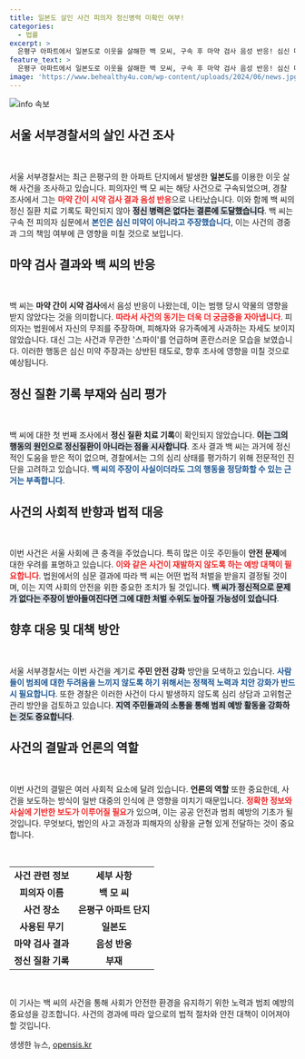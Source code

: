 ```yaml
---
title: 일본도 살인 사건 피의자 정신병력 미확인 여부!
categories:
  - 법률
excerpt: >
  은평구 아파트에서 일본도로 이웃을 살해한 백 모씨, 구속 후 마약 검사 음성 반응! 심신 미약 주장 불구 피해자·유가족에게 미안함 없어, ‘스파이’ 언급… 과연 그의 진짜 심리는? 클릭해 확인하세요!
feature_text: >
  은평구 아파트에서 일본도로 이웃을 살해한 백 모씨, 구속 후 마약 검사 음성 반응! 심신 미약 주장 불구 피해자·유가족에게 미안함 없어, ‘스파이’ 언급… 과연 그의 진짜 심리는? 클릭해 확인하세요!
image: 'https://www.behealthy4u.com/wp-content/uploads/2024/06/news.jpg'
---
```


<p><img src="https://www.behealthy4u.com/wp-content/uploads/2024/06/news.jpg" alt="info 속보" /></p>

<h2 data-ke-size="size26">서울 서부경찰서의 살인 사건 조사</h2>

<p data-ke-size="size16">&nbsp;</p>

<p>서울 서부경찰서는 최근 은평구의 한 아파트 단지에서 발생한 <b>일본도</b>를 이용한 이웃 살해 사건을 조사하고 있습니다. 피의자인 백 모 씨는 해당 사건으로 구속되었으며, 경찰 조사에서 그는 <b><span style="color: #ee2323;">마약 간이 시약 검사 결과 음성 반응</span></b>으로 나타났습니다. 이와 함께 백 씨의 정신 질환 치료 기록도 확인되지 않아 <b><span style="background-color: #21538527;">정신 병력은 없다는 결론에 도달했습니다</span></b>. 백 씨는 구속 전 피의자 심문에서 <b><span style="color: #1a5490;">본인은 심신 미약이 아니라고 주장했습니다</span></b>, 이는 사건의 경중과 그의 책임 여부에 큰 영향을 미칠 것으로 보입니다.</p>

<h2 data-ke-size="size26">마약 검사 결과와 백 씨의 반응</h2>

<p data-ke-size="size16">&nbsp;</p>

<p>백 씨는 <b>마약 간이 시약 검사</b>에서 음성 반응이 나왔는데, 이는 범행 당시 약물의 영향을 받지 않았다는 것을 의미합니다. <b><span style="color: #ee2323;">따라서 사건의 동기는 더욱 더 궁금증을 자아냅니다</span></b>. 피의자는 법원에서 자신의 무죄를 주장하며, 피해자와 유가족에게 사과하는 자세도 보이지 않았습니다. 대신 그는 사건과 무관한 '스파이'를 언급하며 혼란스러운 모습을 보였습니다. 이러한 행동은 심신 미약 주장과는 상반된 태도로, 향후 조사에 영향을 미칠 것으로 예상됩니다.</p>

<h2 data-ke-size="size26">정신 질환 기록 부재와 심리 평가</h2>

<p data-ke-size="size16">&nbsp;</p>

<p>백 씨에 대한 첫 번째 조사에서 <b>정신 질환 치료 기록</b>이 확인되지 않았습니다. <b><span style="background-color: #21538527;">이는 그의 행동의 원인으로 정신질환이 아니라는 점을 시사합니다</span></b>. 조사 결과 백 씨는 과거에 정신적인 도움을 받은 적이 없으며, 경찰에서는 그의 심리 상태를 평가하기 위해 전문적인 진단을 고려하고 있습니다. <b><span style="color: #1a5490;">백 씨의 주장이 사실이더라도 그의 행동을 정당화할 수 있는 근거는 부족합니다</span></b>.</p>

<h2 data-ke-size="size26">사건의 사회적 반향과 법적 대응</h2>

<p data-ke-size="size16">&nbsp;</p>

<p>이번 사건은 서울 사회에 큰 충격을 주었습니다. 특히 많은 이웃 주민들이 <b>안전 문제</b>에 대한 우려를 표명하고 있습니다. <b><span style="color: #ee2323;">이와 같은 사건이 재발하지 않도록 하는 예방 대책이 필요합니다</span></b>. 법원에서의 심문 결과에 따라 백 씨는 어떤 법적 처벌을 받을지 결정될 것이며, 이는 지역 사회의 안전을 위한 중요한 조치가 될 것입니다. <b><span style="background-color: #21538527;">백 씨가 정신적으로 문제가 없다는 주장이 받아들여진다면 그에 대한 처벌 수위도 높아질 가능성이 있습니다</span></b>.</p>

<h2 data-ke-size="size26">향후 대응 및 대책 방안</h2>

<p data-ke-size="size16">&nbsp;</p>

<p>서울 서부경찰서는 이번 사건을 계기로 <b>주민 안전 강화</b> 방안을 모색하고 있습니다. <b><span style="color: #1a5490;">사람들이 범죄에 대한 두려움을 느끼지 않도록 하기 위해서는 정책적 노력과 치안 강화가 반드시 필요합니다</span></b>. 또한 경찰은 이러한 사건이 다시 발생하지 않도록 심리 상담과 고위험군 관리 방안을 검토하고 있습니다. <b><span style="background-color: #21538527;">지역 주민들과의 소통을 통해 범죄 예방 활동을 강화하는 것도 중요합니다</span></b>.</p>

<h2 data-ke-size="size26">사건의 결말과 언론의 역할</h2>

<p data-ke-size="size16">&nbsp;</p>

<p>이번 사건의 결말은 여러 사회적 요소에 달려 있습니다. <b>언론의 역할</b> 또한 중요한데, 사건을 보도하는 방식이 일반 대중의 인식에 큰 영향을 미치기 때문입니다. <b><span style="color: #ee2323;">정확한 정보와 사실에 기반한 보도가 이루어질 필요</span></b>가 있으며, 이는 공공 안전과 범죄 예방의 기초가 될 것입니다. 무엇보다, 범인의 사고 과정과 피해자의 상황을 균형 있게 전달하는 것이 중요합니다.</p>

<p data-ke-size="size16">&nbsp;</p>

<table style="width: 100%;">
<tr>
<td style="text-align: center; height: 17px;"><b>사건 관련 정보</b></td>
<td style="text-align: center; height: 17px;"><b>세부 사항</b></td>
</tr>
<tr>
<td style="text-align: center; height: 17px;"><b>피의자 이름</b></td>
<td style="text-align: center; height: 17px;"><b>백 모 씨</b></td>
</tr>
<tr>
<td style="text-align: center; height: 17px;"><b>사건 장소</b></td>
<td style="text-align: center; height: 17px;"><b>은평구 아파트 단지</b></td>
</tr>
<tr>
<td style="text-align: center; height: 17px;"><b>사용된 무기</b></td>
<td style="text-align: center; height: 17px;"><b>일본도</b></td>
</tr>
<tr>
<td style="text-align: center; height: 17px;"><b>마약 검사 결과</b></td>
<td style="text-align: center; height: 17px;"><b>음성 반응</b></td>
</tr>
<tr>
<td style="text-align: center; height: 17px;"><b>정신 질환 기록</b></td>
<td style="text-align: center; height: 17px;"><b>부재</b></td>
</tr>
</table>

<p data-ke-size="size16">&nbsp;</p>

<p>이 기사는 백 씨의 사건을 통해 사회가 안전한 환경을 유지하기 위한 노력과 범죄 예방의 중요성을 강조합니다. 사건의 경과에 따라 앞으로의 법적 절차와 안전 대책이 이어져야 할 것입니다.</p>
생생한 뉴스, <a href="https://opensis.kr" rel="dofollow">opensis.kr</a>


